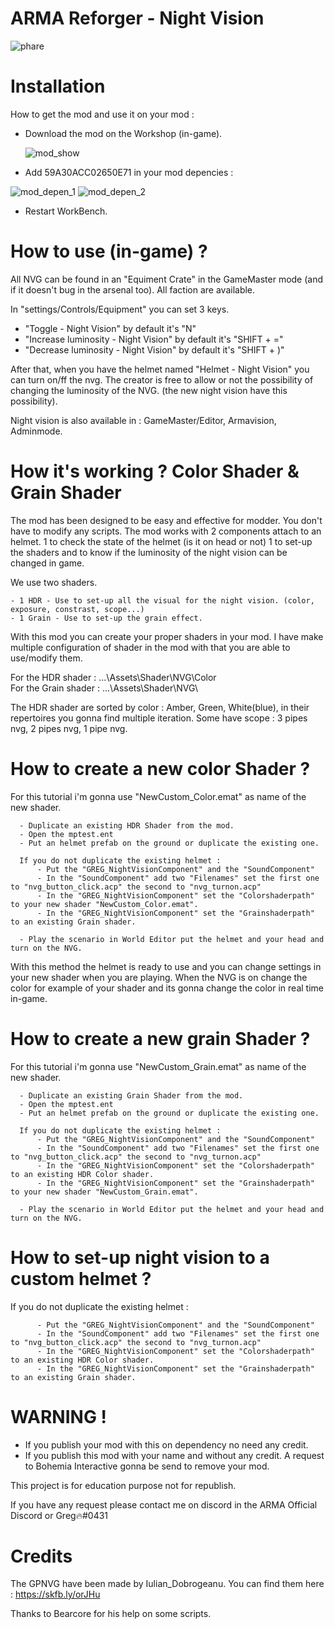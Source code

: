 # ARMA Reforger - Night Vision

![phare](https://user-images.githubusercontent.com/96597704/176443392-2c65c438-fa7b-4898-9edf-a4df7382cd7f.png)

# Installation

How to get the mod and use it on your mod :
  - Download the mod on the Workshop (in-game).
  
  
      ![mod_show](https://user-images.githubusercontent.com/96597704/176505636-6bede096-9bf1-4299-8227-b74bb1130cb3.png)
      
      
  - Add 59A30ACC02650E71 in your mod depencies :

   
![mod_depen_1](https://user-images.githubusercontent.com/96597704/176510335-762388e4-1dbb-4a23-9d01-4ba4f716eae9.png)
![mod_depen_2](https://user-images.githubusercontent.com/96597704/176510341-a21e3c9b-f415-4225-bcac-a79081979d55.png)      
      
      
  - Restart WorkBench.  


# How to use (in-game) ?
  
  All NVG can be found in an "Equiment Crate" in the GameMaster mode (and if it doesn't bug in the arsenal too). All faction are available.
  
  
  In "settings/Controls/Equipment" you can set 3 keys.
  
  - "Toggle - Night Vision" by default it's "N"
  - "Increase luminosity - Night Vision" by default it's "SHIFT + ="
  - "Decrease luminosity - Night Vision" by default it's "SHIFT + )"

After that, when you have the helmet named "Helmet - Night Vision" you can turn on/ff the nvg. The creator is free to allow or not the possibility of changing the luminosity of the NVG. (the new night vision have this possibility).

Night vision is also available in : GameMaster/Editor, Armavision, Adminmode.
  

# How it's working ? Color Shader & Grain Shader
  The mod has been designed to be easy and effective for modder. You don't have to modify any scripts. The mod works with 2 components attach to an helmet.
1 to check the state of the helmet (is it on head or not)
1 to set-up the shaders and to know if the luminosity of the night vision can be changed in game.

We use two shaders. 

    - 1 HDR - Use to set-up all the visual for the night vision. (color, exposure, constrast, scope...)
    - 1 Grain - Use to set-up the grain effect.
      
      
With this mod you can create your proper shaders in your mod. I have make multiple configuration of shader in the mod with that you are able to use/modify them.


For the HDR shader : ...\Assets\Shader\NVG\Color\
For the Grain shader : ...\Assets\Shader\NVG\


The HDR shader are sorted by color : Amber, Green, White(blue),
in their repertoires you gonna find multiple iteration. Some have scope : 3 pipes nvg, 2 pipes nvg, 1 pipe nvg. 


# How to create a new color Shader ?
For this tutorial i'm gonna use "NewCustom_Color.emat" as name of the new shader.
    
      - Duplicate an existing HDR Shader from the mod. 
      - Open the mptest.ent
      - Put an helmet prefab on the ground or duplicate the existing one.
      
      If you do not duplicate the existing helmet :
          - Put the "GREG_NightVisionComponent" and the "SoundComponent"
          - In the "SoundComponent" add two "Filenames" set the first one to "nvg_button_click.acp" the second to "nvg_turnon.acp"
          - In the "GREG_NightVisionComponent" set the "Colorshaderpath" to your new shader "NewCustom_Color.emat".
          - In the "GREG_NightVisionComponent" set the "Grainshaderpath" to an existing Grain shader.
          
      - Play the scenario in World Editor put the helmet and your head and turn on the NVG.
      
 With this method the helmet is ready to use and you can change settings in your new shader when you are playing. When the NVG is on change the color for example of your shader and its gonna change the color in real time in-game.
      
      
# How to create a new grain Shader ?
For this tutorial i'm gonna use "NewCustom_Grain.emat" as name of the new shader.
    
      - Duplicate an existing Grain Shader from the mod. 
      - Open the mptest.ent
      - Put an helmet prefab on the ground or duplicate the existing one.
      
      If you do not duplicate the existing helmet :
          - Put the "GREG_NightVisionComponent" and the "SoundComponent"
          - In the "SoundComponent" add two "Filenames" set the first one to "nvg_button_click.acp" the second to "nvg_turnon.acp"
          - In the "GREG_NightVisionComponent" set the "Colorshaderpath" to an existing HDR Color shader.
          - In the "GREG_NightVisionComponent" set the "Grainshaderpath" to your new shader "NewCustom_Grain.emat".
          
      - Play the scenario in World Editor put the helmet and your head and turn on the NVG.
# How to set-up night vision to a custom helmet ?
 
If you do not duplicate the existing helmet :

          - Put the "GREG_NightVisionComponent" and the "SoundComponent"
          - In the "SoundComponent" add two "Filenames" set the first one to "nvg_button_click.acp" the second to "nvg_turnon.acp"
          - In the "GREG_NightVisionComponent" set the "Colorshaderpath" to an existing HDR Color shader.
          - In the "GREG_NightVisionComponent" set the "Grainshaderpath" to an existing Grain shader.


# WARNING !

- If you publish your mod with this on dependency no need any credit.
- If you publish this mod with your name and without any credit. A request to Bohemia Interactive gonna be send to remove your mod.

This project is for education purpose not for republish.


If you have any request please contact me on discord in the ARMA Official Discord or Greg🔥#0431

# Credits

The GPNVG have been made by Iulian_Dobrogeanu. You can find them here : https://skfb.ly/orJHu

Thanks to Bearcore for his help on some scripts.

